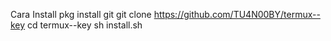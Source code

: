 Cara Install
pkg install git
git clone https://github.com/TU4N00BY/termux--key
cd termux--key
sh install.sh
